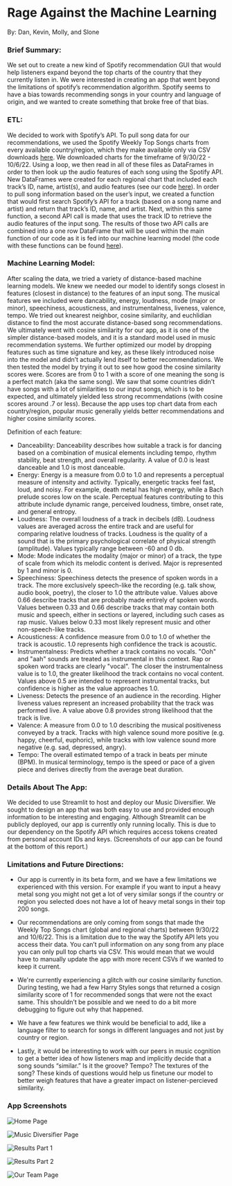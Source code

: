 # Rage Against the Machine Learning
By: Dan, Kevin, Molly, and Slone

### Brief Summary:
We set out to create a new kind of Spotify recommendation GUI that would help listeners expand beyond the top charts of the country that they currently listen in. We were interested in creating an app that went beyond the limitations of spotify’s recommendation algorithm. Spotify seems to have a bias towards recommending songs in your country and language of origin, and we wanted to create something that broke free of that bias.

### ETL:
We decided to work with Spotify’s API. To pull song data for our recommendations, we used the Spotify Weekly Top Songs charts from every available country/region, which they make available only via CSV downloads [here](https://charts.spotify.com/charts/overview/global). We downloaded charts for the timeframe of 9/30/22 - 10/6/22. Using a loop, we then read in all of these files as DataFrames in order to then look up the audio features of each song using the Spotify API. New DataFrames were created for each regional chart that included each track’s ID, name, artist(s), and audio features (see our code [here](https://github.com/Flores-Kevin/rage-against-machine-learning/blob/main/pulling_chart_track_features.ipynb)). In order to pull song information based on the user’s input, we created a function that would first search Spotify’s API for a track (based on a song name and artist) and return that track’s ID, name, and artist. Next, within this same function, a second API call is made that uses the track ID to retrieve the audio features of the input song. The results of those two API calls are combined into a one row DataFrame that will be used within the main function of our code as it is fed into our machine learning model (the code with these functions can be found [here](https://github.com/Flores-Kevin/rage-against-machine-learning/blob/main/building_functions.ipynb)). 

### Machine Learning Model:
After scaling the data, we tried a variety of distance-based machine learning models. We knew we needed our model to identify songs closest in features (closest in distance) to the features of an input song. The musical features we included were dancability, energy, loudness, mode (major or minor), speechiness, acousticness, and instrumentalness, liveness, valence, tempo. We tried out knearest neighbor, cosine similarity, and euchlidian distance to find the most accurate distance-based song recommendations. We ultimately went with cosine similarity for our app, as it is one of the simpler distance-based models, and it is a standard model used in music recommendation systems. We further optimized our model by dropping features such as time signature and key, as these likely introduced noise into the model and didn’t actually lend itself to better recommendations. We then tested the model by trying it out to see how good the cosine similarity scores were. Scores are from 0 to 1 with a score of one meaning the song is a perfect match (aka the same song). We saw that some countries didn’t have songs with a lot of similarities to our input songs, which is to be expected, and ultimately yielded less strong recommendations (with cosine scores around .7 or less). Because the app uses top chart data from each country/region, popular music generally yields better recommendations and higher cosine similarity scores. 

Definition of each feature:
- Danceability: Danceability describes how suitable a track is for dancing based on a combination of musical elements including tempo, rhythm stability, beat strength, and overall regularity. A value of 0.0 is least danceable and 1.0 is most danceable.
- Energy: Energy is a measure from 0.0 to 1.0 and represents a perceptual measure of intensity and activity. Typically, energetic tracks feel fast, loud, and noisy. For example, death metal has high energy, while a Bach prelude scores low on the scale. Perceptual features contributing to this attribute include dynamic range, perceived loudness, timbre, onset rate, and general entropy.
- Loudness: The overall loudness of a track in decibels (dB). Loudness values are averaged across the entire track and are useful for comparing relative loudness of tracks. Loudness is the quality of a sound that is the primary psychological correlate of physical strength (amplitude). Values typically range between -60 and 0 db.
- Mode: Mode indicates the modality (major or minor) of a track, the type of scale from which its melodic content is derived. Major is represented by 1 and minor is 0.
- Speechiness: Speechiness detects the presence of spoken words in a track. The more exclusively speech-like the recording (e.g. talk show, audio book, poetry), the closer to 1.0 the attribute value. Values above 0.66 describe tracks that are probably made entirely of spoken words. Values between 0.33 and 0.66 describe tracks that may contain both music and speech, either in sections or layered, including such cases as rap music. Values below 0.33 most likely represent music and other non-speech-like tracks.
- Acousticness: A confidence measure from 0.0 to 1.0 of whether the track is acoustic. 1.0 represents high confidence the track is acoustic.
- Instrumentalness: Predicts whether a track contains no vocals. "Ooh" and "aah" sounds are treated as instrumental in this context. Rap or spoken word tracks are clearly "vocal". The closer the instrumentalness value is to 1.0, the greater likelihood the track contains no vocal content. Values above 0.5 are intended to represent instrumental tracks, but confidence is higher as the value approaches 1.0.
- Liveness: Detects the presence of an audience in the recording. Higher liveness values represent an increased probability that the track was performed live. A value above 0.8 provides strong likelihood that the track is live.
- Valence: A measure from 0.0 to 1.0 describing the musical positiveness conveyed by a track. Tracks with high valence sound more positive (e.g. happy, cheerful, euphoric), while tracks with low valence sound more negative (e.g. sad, depressed, angry).
- Tempo: The overall estimated tempo of a track in beats per minute (BPM). In musical terminology, tempo is the speed or pace of a given piece and derives directly from the average beat duration.

### Details About The App:
We decided to use Streamlit to host and deploy our Music Diversifier. We sought to design an app that was both easy to use and provided enough information to be interesting and engaging. Although Streamlit can be publicly deployed, our app is currently only running locally. This is due to our dependency on the Spotify API which requires access tokens created from personal account IDs and keys. (Screenshots of our app can be found at the bottom of this report.)

### Limitations and Future Directions:
- Our app is currently in its beta form, and we have a few limitations we experienced with this version. For example if you want to input a heavy metal song you might not get a lot of very similar songs if the country or region you selected does not have a lot of heavy metal songs in their top 200 songs.

- Our recommendations are only coming from songs that made the Weekly Top Songs chart (global and regional charts) between 9/30/22 and 10/6/22. This is a limitation due to the way the Spotify API lets you access their data. You can’t pull information on any song from any place you can only pull top charts via CSV. This would mean that we would have to manually update the app with more recent CSVs if we wanted to keep it current.

- We're currently experiencing a glitch with our cosine similarity function. During testing, we had a few Harry Styles songs that returned a cosign similarity score of 1 for recommended songs that were not the exact same. This shouldn’t be possible and we need to do a bit more debugging to figure out why that happened.

- We have a few features we think would be beneficial to add, like a language filter to search for songs in different languages and not just by country or region.

- Lastly, it would be interesting to work with our peers in music cognition to get a better idea of how listeners map and implicitly decide that a song sounds “similar.” Is it the groove? Tempo? The textures of the song? These kinds of questions would help us finetune our model to better weigh features that have a greater impact on listener-percieved similarity. 

### App Screenshots
![Home Page](https://github.com/Flores-Kevin/rage-against-machine-learning/blob/main/resources/app_home_screenshot.png?raw=true)

![Music Diversifier Page](https://github.com/Flores-Kevin/rage-against-machine-learning/blob/main/resources/app_music_diversifier_screenshot.png?raw=true)

![Results Part 1](https://github.com/Flores-Kevin/rage-against-machine-learning/blob/main/resources/app_results1_screenshot.png?raw=true)

![Results Part 2](https://github.com/Flores-Kevin/rage-against-machine-learning/blob/main/resources/app_results2_screenshot.png?raw=true)

![Our Team Page](https://github.com/Flores-Kevin/rage-against-machine-learning/blob/main/resources/app_our_team_screenshot.png?raw=true)
